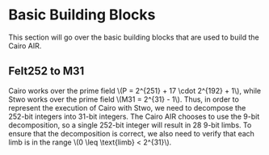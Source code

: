# Basic Building Blocks

This section will go over the basic building blocks that are used to build the Cairo AIR.

## Felt252 to M31

Cairo works over the prime field \\(P = 2^{251} + 17 \cdot 2^{192} + 1\\), while Stwo works over the prime field \\(M31 = 2^{31} - 1\\). Thus, in order to represent the execution of Cairo with Stwo, we need to decompose the 252-bit integers into 31-bit integers. The Cairo AIR chooses to use the 9-bit decomposition, so a single 252-bit integer will result in 28 9-bit limbs. To ensure that the decomposition is correct, we also need to verify that each limb is in the range \\(0 \leq \text{limb} < 2^{31}\\).
